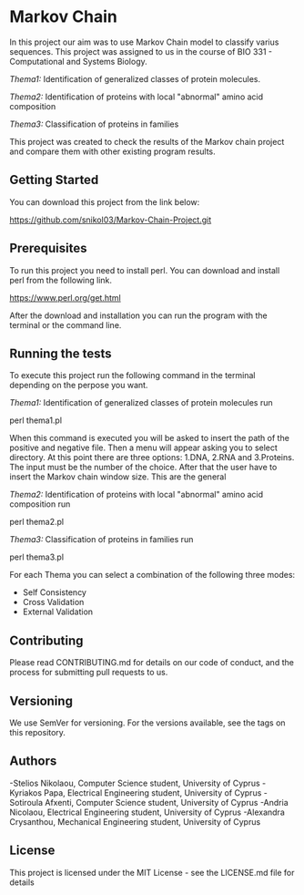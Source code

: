 # Markov Chain

In this project our aim was to use Markov Chain model to classify varius sequences. This project was assigned to us in the course of BIO 331 - Computational and Systems Biology.

_Thema1:_ Identification of generalized classes of protein molecules.

_Thema2:_ Identification of proteins with local "abnormal" amino acid composition

_Thema3:_ Classification of proteins in families

This project was created to check the results of the Markov chain project and compare them with other existing program results.

## Getting Started

You can download this project from the link below:

https://github.com/snikol03/Markov-Chain-Project.git

## Prerequisites

To run this project you need to install perl. You can download and install perl from the following link.

https://www.perl.org/get.html

After the download and installation you can run the program with the terminal or the command line.

## Running the tests

To execute this project run the following command in the terminal depending on the perpose you want.

_Thema1:_ Identification of generalized classes of protein molecules run

perl thema1.pl

When this command is executed you will be asked to insert the path of the positive and negative file. Then a menu will appear asking you to select directory. At this point there are three options: 1.DNA, 2.RNA and 3.Proteins. The input must be the number of the choice. After that the user have to insert the Markov chain window size. This are the general

_Thema2:_ Identification of proteins with local "abnormal" amino acid
composition run

perl thema2.pl

_Thema3:_ Classification of proteins in families run

perl thema3.pl


For each Thema you can select a combination of the following three modes: 
 - Self Consistency
 - Cross Validation
 - External Validation


## Contributing

Please read CONTRIBUTING.md for details on our code of conduct, and the process for submitting pull requests to us.

## Versioning

We use SemVer for versioning. For the versions available, see the tags on this repository.

## Authors

-Stelios Nikolaou, Computer Science student, University of Cyprus
-Kyriakos Papa, Electrical Engineering student, University of Cyprus
-Sotiroula Afxenti, Computer Science student, University of Cyprus
-Andria Nicolaou, Electrical Engineering student, University of Cyprus
-Alexandra Crysanthou, Mechanical Engineering student, University of Cyprus

## License

This project is licensed under the MIT License - see the LICENSE.md file for details
